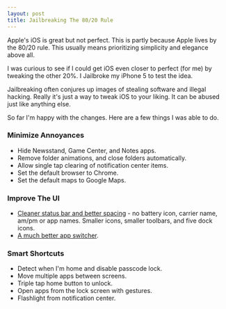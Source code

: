 ```yaml
---
layout: post
title: Jailbreaking The 80/20 Rule
---
```

Apple's iOS is great but not perfect. This is partly because Apple lives by the 80/20 rule. This usually means prioritizing simplicity and elegance above all.

I was curious to see if I could get iOS even closer to perfect (for me) by tweaking the other 20%. I Jailbroke my iPhone 5 to test the idea.

Jailbreaking often conjures up images of stealing software and illegal hacking. Really it's just a way to tweak iOS to your liking. It can be abused just like anything else.

So far I'm happy with the changes. Here are a few things I was able to do.

### Minimize Annoyances

- Hide Newsstand, Game Center, and Notes apps.
- Remove folder animations, and close folders automatically.
- Allow single tap clearing of notification center items.
- Set the default browser to Chrome.
- Set the default maps to Google Maps.

### Improve The UI

- [Cleaner status bar and better spacing](http://cloud.dankim.org/NKhT) - no battery icon, carrier name, am/pm or app names. Smaller icons, smaller toolbars, and five dock icons.
- [A much better app switcher](http://cloud.dankim.org/NMVM).

### Smart Shortcuts

- Detect when I'm home and disable passcode lock.
- Move multiple apps between screens.
- Triple tap home button to unlock.
- Open apps from the lock screen with gestures.
- Flashlight from notification center.